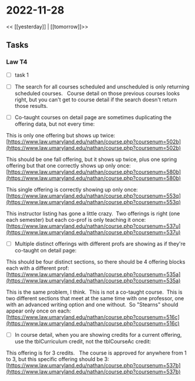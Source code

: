# 2022-11-28
<< [[yesterday]] | [[tomorrow]]>>
## Tasks
### Law T4
- [ ] task 1

- [ ] The search for all courses scheduled and unscheduled is only returning scheduled courses.   Course detail on those previous courses looks right, but you can't get to course detail if the search doesn't return those results.

- [ ] Co-taught courses on detail page are sometimes duplicating the offering data, but not every time:

This is only one offering but shows up twice:  [https://www.law.umaryland.edu/nathan/course.php?coursenum=502b](https://www.law.umaryland.edu/nathan/course.php?coursenum=502b)

This should be one fall offering, but it shows up twice, plus one spring offering but that one correctly shows up only once: [https://www.law.umaryland.edu/nathan/course.php?coursenum=580b](https://www.law.umaryland.edu/nathan/course.php?coursenum=580b)

This single offering is correctly showing up only once: [https://www.law.umaryland.edu/nathan/course.php?coursenum=553q](https://www.law.umaryland.edu/nathan/course.php?coursenum=553q)

This instructor listing has gone a little crazy.  Two offerings is right (one each semester) but each co-prof is only teaching it once: [https://www.law.umaryland.edu/nathan/course.php?coursenum=537u](https://www.law.umaryland.edu/nathan/course.php?coursenum=537u)

- [ ] Multiple distinct offerings with different profs are showing as if they're co-taught on detail page:

This should be four distinct sections, so there should be 4 offering blocks each with a different prof:  [https://www.law.umaryland.edu/nathan/course.php?coursenum=535a](https://www.law.umaryland.edu/nathan/course.php?coursenum=535a)

This is the same problem, I think.  This is not a co-taught course.  This is two different sections that meet at the same time with one professor, one with an advanced writing option and one without.  So "Stearns" should appear only once on each: [https://www.law.umaryland.edu/nathan/course.php?coursenum=516c](https://www.law.umaryland.edu/nathan/course.php?coursenum=516c)

- [ ] In course detail, when you are showing credits for a current offering, use the tblCurriculum credit, not the tblCourseAc credit:

This offering is for 3 credits.   The course is approved for anywhere from 1 to 3, but this specific offering should be 3:  [https://www.law.umaryland.edu/nathan/course.php?coursenum=537b](https://www.law.umaryland.edu/nathan/course.php?coursenum=537b)



